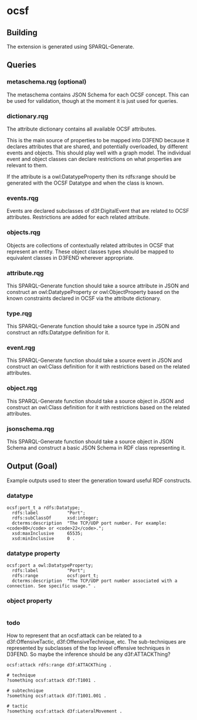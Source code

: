 # ocsf

## Building
The extension is generated using SPARQL-Generate.

## Queries

### metaschema.rqg (optional)
The metaschema contains JSON Schema for each OCSF concept. This can be
used for validation, though at the moment it is just used for queries.

### dictionary.rqg
The attribute dictionary contains all available OCSF attributes.

This is the main source of properties to be mapped into D3FEND because
it declares attributes that are shared, and potentially overloaded, by
different events and objects. This should play well with a graph
model. The individual event and object classes can declare
restrictions on what properties are relevant to them.

If the attribute is a owl:DatatypeProperty then its rdfs:range should
be generated with the OCSF Datatype and when the class is known.

### events.rqg
Events are declared subclasses of d3f:DigitalEvent that are related to
OCSF attributes. Restrictions are added for each related attribute.

### objects.rqg
Objects are collections of contextually related attributes in OCSF
that represent an entity. These object classes types should be mapped
to equivalent classes in D3FEND wherever appropriate. 

### attribute.rqg
This SPARQL-Generate function should take a source attribute in JSON
and construct an owl:DatatypeProperty or owl:ObjectProperty based on
the known constraints declared in OCSF via the attribute dictionary.

### type.rqg
This SPARQL-Generate function should take a source type in JSON
and construct an rdfs:Datatype definition for it.

### event.rqg
This SPARQL-Generate function should take a source event in JSON
and construct an owl:Class definition for it with restrictions based
on the related attributes.

### object.rqg
This SPARQL-Generate function should take a source object in JSON
and construct an owl:Class definition for it with restrictions based
on the related attributes.

### jsonschema.rqg
This SPARQL-Generate function should take a source object in JSON
Schema and construct a basic JSON Schema in RDF class representing it.

## Output (Goal)
Example outputs used to steer the generation toward useful RDF constructs.
### datatype

``` turtle
ocsf:port_t a rdfs:Datatype;
  rdfs:label           "Port";
  rdfs:subClassOf      xsd:integer;
  dcterms:description  "The TCP/UDP port number. For example: <code>80</code> or <code>22</code>.";
  xsd:maxInclusive     65535;
  xsd:minInclusive     0 .
```

### datatype property

``` turtle
ocsf:port a owl:DatatypeProperty;
  rdfs:label           "Port";
  rdfs:range           ocsf:port_t;
  dcterms:description  "The TCP/UDP port number associated with a connection. See specific usage." .
```

### object property

``` turtle

```
### todo
How to represent that an ocsf:attack can be related to a
d3f:OffensiveTactic, d3f:OffensiveTechnique, etc. The sub-techniques
are represented by subclasses of the top leveel offensive techniques
in D3FEND. So maybe the inference should be any d3f:ATTACKThing?
``` turtle
ocsf:attack rdfs:range d3f:ATTACKThing . 
```

``` turtle
# technique
?something ocsf:attack d3f:T1001 .
```

``` turtle
# subtechnique
?something ocsf:attack d3f:T1001.001 .
```

``` turtle
# tactic
?something ocsf:attack d3f:LateralMovement .
```
